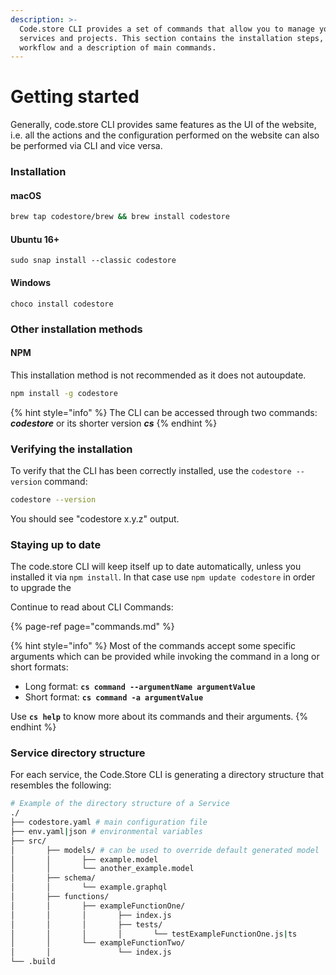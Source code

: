 ```yaml
---
description: >-
  Code.store CLI provides a set of commands that allow you to manage your
  services and projects. This section contains the installation steps, a typical
  workflow and a description of main commands.
---
```


# Getting started

Generally, code.store CLI provides same features as the UI of the website, i.e. all the actions and the configuration performed on the website can also be performed via CLI and vice versa.

### Installation

#### macOS

```bash
brew tap codestore/brew && brew install codestore
```

#### Ubuntu 16+

```text
sudo snap install --classic codestore
```

#### Windows

```text
choco install codestore
```

### Other installation methods

#### NPM

This installation method is not recommended as it does not autoupdate.

```bash
npm install -g codestore
```

{% hint style="info" %}
The CLI can be accessed through two commands: _**codestore**_ or its shorter version _**cs**_
{% endhint %}

### Verifying the installation

To verify that the CLI has been correctly installed, use the `codestore --version` command:

```bash
codestore --version
```

You should see "codestore x.y.z" output.

### Staying up to date

The code.store CLI will keep itself up to date automatically, unless you installed it via `npm install`. In that case use `npm update codestore` in order to upgrade the 

Continue to read about CLI Commands:

{% page-ref page="commands.md" %}



{% hint style="info" %}
Most of the commands accept some specific arguments which can be provided while invoking the command in a long or short formats:

* Long format: **`cs command --argumentName argumentValue`**
* Short format: **`cs command -a argumentValue`**

Use **`cs help`** to know more about its commands and their arguments.
{% endhint %}

### Service directory structure

For each service, the Code.Store CLI is generating a directory structure that resembles the following:

```bash
# Example of the directory structure of a Service
./
├── codestore.yaml # main configuration file
├── env.yaml|json # environmental variables
├── src/
│		├── models/ # can be used to override default generated model
│		│		├── example.model
│		│		└── another_example.model
│		├── schema/
│		│		└── example.graphql
│		├── functions/
│		│		├── exampleFunctionOne/
│		│		│		├── index.js
│		│		│		├── tests/
│		│		│		│		└── testExampleFunctionOne.js|ts
│		│		└── exampleFunctionTwo/
│		│				└── index.js
└── .build
```



